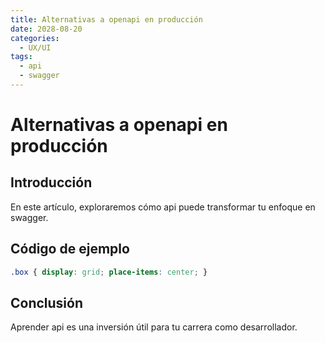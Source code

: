 ```yaml
---
title: Alternativas a openapi en producción
date: 2028-08-20
categories:
  - UX/UI
tags:
  - api
  - swagger
---
```


# Alternativas a openapi en producción

## Introducción

En este artículo, exploraremos cómo api puede transformar tu enfoque en swagger.

## Código de ejemplo

```css
.box { display: grid; place-items: center; }
```

## Conclusión

Aprender api es una inversión útil para tu carrera como desarrollador.